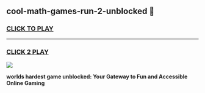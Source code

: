 
## cool-math-games-run-2-unblocked 👋
<h3>
<a href="https://premium.freeplayer.one?title=cool-math-games-run-2-unblocked&ref=14F">CLICK TO PLAY</a></h3>
<hr>

<h3>
<a href="https://premium.freeplayer.one?title=cool-math-games-run-2-unblocked&ref=14F">CLICK 2 PLAY</a>
  
</h3>

<a href="https://premium.freeplayer.one?title=cool-math-games-run-2-unblocked&ref=12F/"><img src="https://clearcache.store/games.png"></a>


**worlds hardest game unblocked: Your Gateway to Fun and Accessible Online Gaming**
